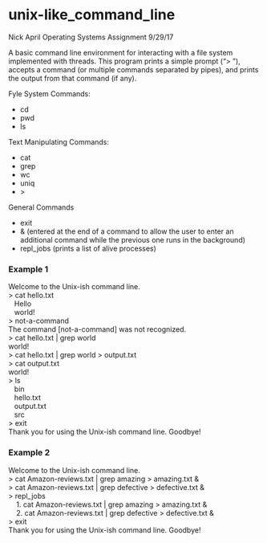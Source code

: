 # unix-like_command_line
Nick April
Operating Systems Assignment
9/29/17

A basic command line environment for interacting with a file system implemented with threads.
This program prints a simple prompt (“>   ”), accepts a command (or multiple commands separated by pipes), 
and prints the output from that command (if any).

Fyle System Commands:
- cd
- pwd
- ls

Text Manipulating Commands:
- cat
- grep
- wc
- uniq
- \> <br/>

General Commands
- exit
- & (entered at the end of a command to allow the user to enter an additional command while the previous one runs in the background)
- repl_jobs (prints a list of alive processes)

### Example 1                         

Welcome to the Unix-ish command line.   <br/>
\> cat hello.txt <br/>
&nbsp;&nbsp;&nbsp;Hello     <br/>
&nbsp;&nbsp;&nbsp;world!    <br/>
\> not-a-command    <br/>
The command [not-a-command] was not recognized.   <br/>
\> cat hello.txt | grep world           <br/>
world!    <br/>
\> cat hello.txt | grep world \> output.txt       <br/>
\> cat output.txt   <br/>
world!    <br/>
\> ls     <br/>
&nbsp;&nbsp;&nbsp;bin       <br/>
&nbsp;&nbsp;&nbsp;hello.txt           <br/>
&nbsp;&nbsp;&nbsp;output.txt          <br/>
&nbsp;&nbsp;&nbsp;src       <br/>
\> exit   <br/>
Thank you for using the Unix-ish command line. Goodbye!     <br/>

### Example 2 

Welcome to the Unix-ish command line.   <br/>
\> cat Amazon-reviews.txt | grep amazing \> amazing.txt &   <br/>
\> cat Amazon-reviews.txt | grep defective \> defective.txt &         <br/>
\> repl_jobs        <br/>
 &nbsp;&nbsp;&nbsp;   1. cat Amazon-reviews.txt | grep amazing \> amazing.txt &         <br/>
 &nbsp;&nbsp;&nbsp;   2. cat Amazon-reviews.txt | grep defective \> defective.txt &     <br/>
\> exit   <br/>
Thank you for using the Unix-ish command line. Goodbye!
